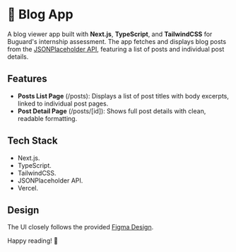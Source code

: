 # 📝 Blog App

A blog viewer app built with **Next.js**, **TypeScript**, and **TailwindCSS** for Buguard's internship assessment. The app fetches and displays blog posts from the [JSONPlaceholder API](https://jsonplaceholder.typicode.com/), featuring a list of posts and individual post details.

## Features

- **Posts List Page** (/posts): Displays a list of post titles with body excerpts, linked to individual post pages.
- **Post Detail Page** (/posts/[id]): Shows full post details with clean, readable formatting.

## Tech Stack

- Next.js.
- TypeScript.
- TailwindCSS.
- JSONPlaceholder API.
- Vercel.

## Design

The UI closely follows the provided [Figma Design](https://www.figma.com/design/xH1KctQJ1NRvH5w8aed4n8/The-Blog---Buguard-Task).

Happy reading! 🚀

